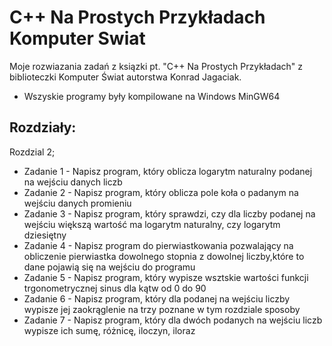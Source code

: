 # C++ Na Prostych Przykładach Komputer Swiat

Moje rozwiazania zadań z ksiązki pt. "C++ Na Prostych Przykładach" z biblioteczki Komputer Świat autorstwa Konrad Jagaciak.      
- Wszyskie programy były kompilowane na Windows MinGW64

## Rozdziały:
Rozdzial 2;
  - Zadanie 1 - Napisz program, który oblicza logarytm naturalny podanej na wejściu danych liczb
  - Zadanie 2 - Napisz program, który oblicza pole koła o padanym na wejściu danych promieniu
  - Zadanie 3 - Napisz program, który sprawdzi, czy dla liczby podanej na wejściu większą wartość ma logarytm naturalny, czy logarytm dziesiętny
  - Zadanie 4 - Napisz program do pierwiastkowania pozwalający na obliczenie pierwiastka dowolnego stopnia z dowolnej liczby,które to dane pojawią się na wejściu do programu
  - Zadanie 5 - Napisz program, który wypisze wsztskie wartości funkcji trgonometrycznej sinus dla kątw od 0 do 90
  - Zadanie 6 - Napisz program, który dla podanej na wejściu liczby wypisze jej zaokrąglenie na trzy poznane w tym rozdziale sposoby
  - Zadanie 7 - Napisz program, który dla dwóch podanych na wejściu liczb wypisze ich sumę, różnicę, iloczyn, iloraz
